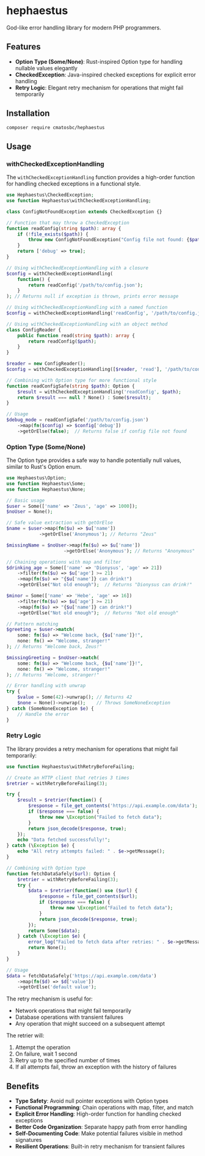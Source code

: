 # hephaestus
God-like error handling library for modern PHP programmers.

## Features

- **Option Type (Some/None)**: Rust-inspired Option type for handling nullable values elegantly
- **CheckedException**: Java-inspired checked exceptions for explicit error handling
- **Retry Logic**: Elegant retry mechanism for operations that might fail temporarily

## Installation

```bash
composer require cmatosbc/hephaestus
```

## Usage

### withCheckedExceptionHandling

The `withCheckedExceptionHandling` function provides a high-order function for handling checked exceptions in a functional style.

```php
use Hephaestus\CheckedException;
use function Hephaestus\withCheckedExceptionHandling;

class ConfigNotFoundException extends CheckedException {}

// Function that may throw a CheckedException
function readConfig(string $path): array {
    if (!file_exists($path)) {
        throw new ConfigNotFoundException("Config file not found: {$path}");
    }
    return ['debug' => true];
}

// Using withCheckedExceptionHandling with a closure
$config = withCheckedExceptionHandling(
    function() {
        return readConfig('/path/to/config.json');
    }
); // Returns null if exception is thrown, prints error message

// Using withCheckedExceptionHandling with a named function
$config = withCheckedExceptionHandling('readConfig', '/path/to/config.json');

// Using withCheckedExceptionHandling with an object method
class ConfigReader {
    public function read(string $path): array {
        return readConfig($path);
    }
}

$reader = new ConfigReader();
$config = withCheckedExceptionHandling([$reader, 'read'], '/path/to/config.json');

// Combining with Option type for more functional style
function readConfigSafe(string $path): Option {
    $result = withCheckedExceptionHandling('readConfig', $path);
    return $result === null ? None() : Some($result);
}

// Usage
$debug_mode = readConfigSafe('/path/to/config.json')
    ->map(fn($config) => $config['debug'])
    ->getOrElse(false);  // Returns false if config file not found
```

### Option Type (Some/None)

The Option type provides a safe way to handle potentially null values, similar to Rust's Option enum.

```php
use Hephaestus\Option;
use function Hephaestus\Some;
use function Hephaestus\None;

// Basic usage
$user = Some(['name' => 'Zeus', 'age' => 1000]);
$noUser = None();

// Safe value extraction with getOrElse
$name = $user->map(fn($u) => $u['name'])
            ->getOrElse('Anonymous'); // Returns "Zeus"

$missingName = $noUser->map(fn($u) => $u['name'])
                     ->getOrElse('Anonymous'); // Returns "Anonymous"

// Chaining operations with map and filter
$drinking_age = Some(['name' => 'Dionysus', 'age' => 21])
    ->filter(fn($u) => $u['age'] >= 21)
    ->map(fn($u) => "{$u['name']} can drink!")
    ->getOrElse("Not old enough");  // Returns "Dionysus can drink!"

$minor = Some(['name' => 'Hebe', 'age' => 16])
    ->filter(fn($u) => $u['age'] >= 21)
    ->map(fn($u) => "{$u['name']} can drink!")
    ->getOrElse("Not old enough");  // Returns "Not old enough"

// Pattern matching
$greeting = $user->match(
    some: fn($u) => "Welcome back, {$u['name']}!",
    none: fn() => "Welcome, stranger!"
); // Returns "Welcome back, Zeus!"

$missingGreeting = $noUser->match(
    some: fn($u) => "Welcome back, {$u['name']}!",
    none: fn() => "Welcome, stranger!"
); // Returns "Welcome, stranger!"

// Error handling with unwrap
try {
    $value = Some(42)->unwrap(); // Returns 42
    $none = None()->unwrap();    // Throws SomeNoneException
} catch (SomeNoneException $e) {
    // Handle the error
}
```

### Retry Logic

The library provides a retry mechanism for operations that might fail temporarily:

```php
use function Hephaestus\withRetryBeforeFailing;

// Create an HTTP client that retries 3 times
$retrier = withRetryBeforeFailing(3);

try {
    $result = $retrier(function() {
        $response = file_get_contents('https://api.example.com/data');
        if ($response === false) {
            throw new \Exception("Failed to fetch data");
        }
        return json_decode($response, true);
    });
    echo "Data fetched successfully!";
} catch (\Exception $e) {
    echo "All retry attempts failed: " . $e->getMessage();
}

// Combining with Option type
function fetchDataSafely($url): Option {
    $retrier = withRetryBeforeFailing(3);
    try {
        $data = $retrier(function() use ($url) {
            $response = file_get_contents($url);
            if ($response === false) {
                throw new \Exception("Failed to fetch data");
            }
            return json_decode($response, true);
        });
        return Some($data);
    } catch (\Exception $e) {
        error_log("Failed to fetch data after retries: " . $e->getMessage());
        return None();
    }
}

// Usage
$data = fetchDataSafely('https://api.example.com/data')
    ->map(fn($d) => $d['value'])
    ->getOrElse('default value');
```

The retry mechanism is useful for:
- Network operations that might fail temporarily
- Database operations with transient failures
- Any operation that might succeed on a subsequent attempt

The retrier will:
1. Attempt the operation
2. On failure, wait 1 second
3. Retry up to the specified number of times
4. If all attempts fail, throw an exception with the history of failures

## Benefits

- **Type Safety**: Avoid null pointer exceptions with Option types
- **Functional Programming**: Chain operations with map, filter, and match
- **Explicit Error Handling**: High-order function for handling checked exceptions
- **Better Code Organization**: Separate happy path from error handling
- **Self-Documenting Code**: Make potential failures visible in method signatures
- **Resilient Operations**: Built-in retry mechanism for transient failures
